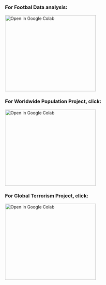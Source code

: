 ### For **Footbal Data analysis**:
<a href="https://colab.research.google.com/github/EylonYehiel/projects/blob/main/fifa.ipynb">
  <img src="https://github.com/EylonYehiel/projects/blob/main/images/football-1019776.jpg" alt="Open in Google Colab" width="300" height="250">
</a>


### For **Worldwide Population Project**, click: 
<a href="https://nbviewer.org/github/EylonYehiel/projects/blob/main/WorldPopulation.html">
  <img src="https://github.com/EylonYehiel/projects/blob/main/images/population.jpg" alt="Open in Google Colab" width="300" height="250">
</a>



### For **Global Terrorism Project**, click:   
<a href="https://nbviewer.org/github/EylonYehiel/project1/blob/main/project.ipynb">
  <img src="https://github.com/EylonYehiel/projects/blob/main/images/stopTerror.jpg" alt="Open in Google Colab" width="300" height="250">
</a>

